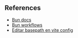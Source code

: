 ## References

- [Bun docs](https://bun.sh/)
- [Bun workflows](https://bun.sh/guides/runtime/cicd)
- [Editar basepath en vite config](https://vitejs.dev/config/shared-options.html#base)
